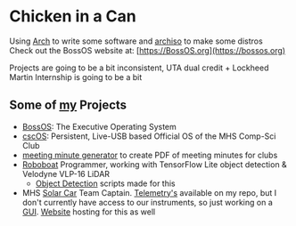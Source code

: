 # Chicken in a Can
Using [Arch](https://github.com/archlinux) to write some software and [archiso](https://github.com/archlinux/archiso) to make some distros  
Check out the BossOS website at: [https://BossOS.org](https://bossos.org)

Projects are going to be a bit inconsistent, UTA dual credit + Lockheed Martin Internship is going to be a bit

## Some of [my](https://github.com/Chicken-in-a-Can) Projects
 - [BossOS](https://github.com/Chicken-in-a-Can/BossOS): The Executive Operating System
 - [cscOS](https://github.com/Chicken-in-a-Can/cscOS): Persistent, Live-USB based Official OS of the MHS Comp-Sci Club
 - [meeting minute generator](https://github.com/Chicken-in-a-Can/minutes) to create PDF of meeting minutes for clubs
 - [Roboboat](https://github.com/MHSeals) Programmer, working with TensorFlow Lite object detection & Velodyne VLP-16 LiDAR
   - [Object Detection](https://github.com/Chicken-in-a-Can/obj-detection) scripts made for this
 - MHS [Solar Car](https://solarcarchallenge.org) Team Captain. [Telemetry's](https://github.com/Chicken-in-a-Can/telemetry) available on my repo, but I don't currently have access to our instruments, so just working on a [GUI](https://docs.python.org/3/library/tkinter.html). [Website](mhssolarracing.com) hosting for this as well
